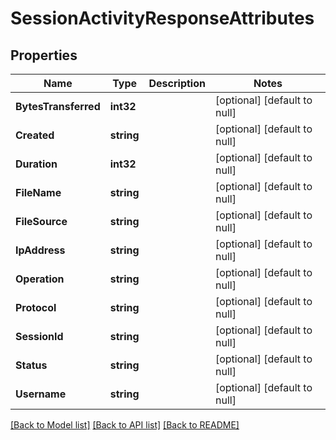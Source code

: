 # SessionActivityResponseAttributes

## Properties
Name | Type | Description | Notes
------------ | ------------- | ------------- | -------------
**BytesTransferred** | **int32** |  | [optional] [default to null]
**Created** | **string** |  | [optional] [default to null]
**Duration** | **int32** |  | [optional] [default to null]
**FileName** | **string** |  | [optional] [default to null]
**FileSource** | **string** |  | [optional] [default to null]
**IpAddress** | **string** |  | [optional] [default to null]
**Operation** | **string** |  | [optional] [default to null]
**Protocol** | **string** |  | [optional] [default to null]
**SessionId** | **string** |  | [optional] [default to null]
**Status** | **string** |  | [optional] [default to null]
**Username** | **string** |  | [optional] [default to null]

[[Back to Model list]](../README.md#documentation-for-models) [[Back to API list]](../README.md#documentation-for-api-endpoints) [[Back to README]](../README.md)

